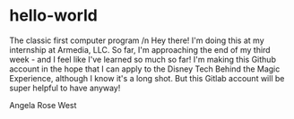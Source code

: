 # hello-world
The classic first computer program /n
Hey there! I'm doing this at my internship at Armedia, LLC.
So far, I'm approaching the end of my third week - and I feel
like I've learned so much so far! I'm making this Github account
in the hope that I can apply to the Disney Tech Behind the Magic
Experience, although I know it's a long shot. But this Gitlab 
account will be super helpful to have anyway!

Angela Rose West
